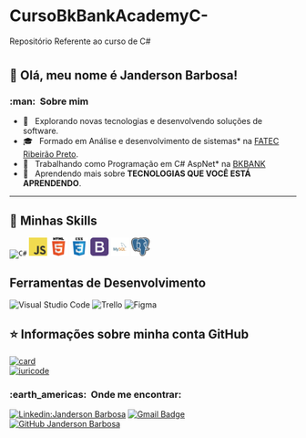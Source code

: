 # CursoBkBankAcademyC-
Repositório Referente ao curso de C#

#
## 💜 Olá, meu nome é <strong> Janderson Barbosa!</strong>
<h3> :man: &nbsp;Sobre mim </h3>

- 🔭  &nbsp; Explorando novas tecnologias e desenvolvendo soluções de software.
- 🎓 &nbsp; Formado em Análise e desenvolvimento de sistemas* na <a href="http://www.fatecrp.edu.br/">FATEC Ribeirão Preto</a>.
- 💼 &nbsp; Trabalhando como Programação em C# AspNet* na <a href="https://bkbank.com.br/">BKBANK</a>
- 💬 &nbsp; Aprendendo mais sobre **TECNOLOGIAS QUE VOCÊ ESTÁ APRENDENDO**.

----
[comment]: <> (Link para Imagens abaixo https://devicon.dev/)

## 🚀 Minhas Skills


<code><img height="32" src="https://cdn.jsdelivr.net/gh/devicons/devicon/icons/csharp/csharp-original.svg" alt="C#" /></code>
<code><img height="32" src="https://raw.githubusercontent.com/github/explore/80688e429a7d4ef2fca1e82350fe8e3517d3494d/topics/javascript/javascript.png" alt="Javascript"/></code>
<code><img height="32" src="https://raw.githubusercontent.com/github/explore/80688e429a7d4ef2fca1e82350fe8e3517d3494d/topics/html/html.png" alt="HTML5"/></code>
<code><img height="32" src="https://raw.githubusercontent.com/github/explore/80688e429a7d4ef2fca1e82350fe8e3517d3494d/topics/css/css.png" alt="CSS"/></code>
<code><img height="32" src="https://raw.githubusercontent.com/github/explore/80688e429a7d4ef2fca1e82350fe8e3517d3494d/topics/bootstrap/bootstrap.png" alt="Bootstrap"/></code>
<code><img height="32" src="https://raw.githubusercontent.com/github/explore/80688e429a7d4ef2fca1e82350fe8e3517d3494d/topics/mysql/mysql.png" alt="MySQL"/></code>
<code><img height="32" src="https://raw.githubusercontent.com/github/explore/80688e429a7d4ef2fca1e82350fe8e3517d3494d/topics/postgresql/postgresql.png" alt="PostegreSQL"/></code>

## Ferramentas de Desenvolvimento
![Visual Studio Code](https://img.shields.io/badge/-Visual%20Studio%20Code-333333?style=flat&logo=visual-studio-code&logoColor=007ACC)
![Trello](https://img.shields.io/badge/-Trello-333333?style=flat&logo=trello&logoColor=007ACC)
![Figma](https://img.shields.io/badge/-Figma-333333?style=flat&logo=figma&logoColor=007ACC)


## ⭐ Informações sobre minha conta GitHub
[![card](https://github-readme-stats.vercel.app/api?username=janderson-bkcode&theme=radical)](https://github.com/janderson-bkcode/github-readme-stats)
<br>
[![iuricode](https://github-readme-stats.vercel.app/api/top-langs/?username=janderson-bkcode&hide=html&layout=compact&theme=radical)](https://github.com/janderson-bkcode/github-readme-stats)

<h3> :earth_americas: &nbsp;Onde me encontrar: </h3> 

[![Linkedin:Janderson Barbosa](https://img.shields.io/badge/-JANDERSON-blue?style=flat-square&logo=Linkedin&logoColor=white&link=https://www.linkedin.com/in/janderson-barbosa-b1889411b)](https://www.linkedin.com/in/janderson-barbosa-b1889411b)
[![Gmail Badge](https://img.shields.io/badge/-janderson.goncalves@bkbank.com.br-006bed?style=flat-square&logo=Gmail&logoColor=white&link=mailto:janderson.goncalves@bkbank.com.br)](mailto:janderson.goncalves@bkbank.com.br)
[![GitHub Janderson Barbosa]( https://img.shields.io/github/followers/janderson-bkcode?label=follow&style=social)](https://github.com/janderson-bkcode)
